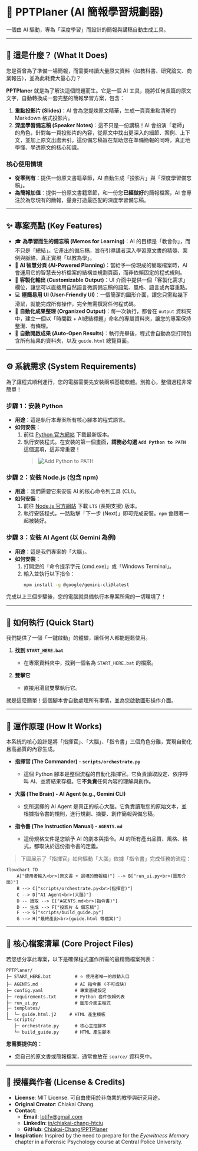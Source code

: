 # 🧠 PPTPlaner (AI 簡報學習規劃器)

一個由 AI 驅動，專為「深度學習」而設計的簡報與講稿自動生成工具。

---

## 🎯 這是什麼？ (What It Does)

您是否曾為了準備一場簡報，而需要啃讀大量原文資料（如教科書、研究論文、商業報告），並為此耗費大量心力？

**PPTPlaner** 就是為了解決這個問題而生。它是一個 AI 工具，能將任何長篇的原文文字，自動轉換成一套完整的簡報學習方案，包含：

1.  **重點投影片 (Slides)**：AI 會為您提煉原文精華，生成一頁頁重點清晰的 Markdown 格式投影片。
2.  **深度學習備忘稿 (Speaker Notes)**：這不只是一份講稿！AI 會扮演「老師」的角色，針對每一頁投影片的內容，從原文中找出更深入的細節、案例、上下文，並加上原文出處索引。這份備忘稿旨在幫助您在準備簡報的同時，真正地學懂、學透原文的核心知識。

### 核心使用情境

*   **從零到有**：提供一份原文書籍章節，AI 自動生成「投影片」與「深度學習備忘稿」。
*   **為簡報加值**：提供一份原文書籍章節，和一份您**已經做好**的簡報檔案，AI 會專注於為您現有的簡報，量身打造最匹配的深度學習備忘稿。

---

## ✨ 專案亮點 (Key Features)

*   🎓 **為學習而生的備忘稿 (Memos for Learning)**：AI 的目標是「教會你」，而不只是「總結」。它產出的備忘稿，旨在引導講者深入學習原文書的精髓、案例與脈絡，真正實現「以教為學」。
*   🤖 **AI 智慧分頁 (AI-Powered Planning)**：當給予一份現成的簡報檔案時，AI 會運用它的智慧去分析檔案的結構並規劃頁面，而非依賴固定的程式規則。
*   🎨 **客製化輸出 (Customizable Output)**：UI 介面中提供一個「客製化需求」欄位，讓您可以直接用自然語言微調備忘稿的語氣、風格、語言或內容重點。
*   💻 **極簡易用 UI (User-Friendly UI)**：一個簡潔的圖形介面，讓您只需點幾下滑鼠，就能完成所有操作，完全無需撰寫任何程式碼。
*   📂 **自動化成果整理 (Organized Output)**：每一次執行，都會在 `output` 資料夾中，建立一個以「時間戳 + AI總結標題」命名的專屬資料夾，讓您的專案保持整潔、有條理。
*   🚀 **自動開啟成果 (Auto-Open Results)**：執行完畢後，程式會自動為您打開包含所有結果的資料夾，以及 `guide.html` 總覽頁面。

---

## ⚙️ 系統需求 (System Requirements)

為了讓程式順利運行，您的電腦需要先安裝兩項基礎軟體。別擔心，整個過程非常簡單！

### 步驟 1：安裝 Python

*   **用途**：這是執行本專案所有核心腳本的程式語言。
*   **如何安裝**：
    1.  前往 [Python 官方網站](https://www.python.org/downloads/) 下載最新版本。
    2.  執行安裝程式。在安裝的第一個畫面，**請務必勾選 `Add Python to PATH`** 這個選項，這非常重要！
        > ![Add Python to PATH](https://i.imgur.com/s2r5Y8e.png)

### 步驟 2：安裝 Node.js (包含 npm)

*   **用途**：我們需要它來安裝 AI 的核心命令列工具 (CLI)。
*   **如何安裝**：
    1.  前往 [Node.js 官方網站](https://nodejs.org/) 下載 `LTS` (長期支援) 版本。
    2.  執行安裝程式，一路點擊「下一步 (Next)」即可完成安裝。`npm` 會跟著一起被裝好。

### 步驟 3：安裝 AI Agent (以 Gemini 為例)

*   **用途**：這是我們專案的「大腦」。
*   **如何安裝**：
    1.  打開您的「命令提示字元 (cmd.exe)」或「Windows Terminal」。
    2.  輸入並執行以下指令：
        ```bash
        npm install -g @google/gemini-cli@latest
        ```

完成以上三個步驟後，您的電腦就具備執行本專案所需的一切環境了！

---

## 🚀 如何執行 (Quick Start)

我們提供了一個「一鍵啟動」的體驗，讓任何人都能輕鬆使用。

1.  **找到 `START_HERE.bat`**
    *   在專案資料夾中，找到一個名為 `START_HERE.bat` 的檔案。

2.  **雙擊它**
    *   直接用滑鼠雙擊執行它。

就是這麼簡單！這個腳本會自動處理所有事情，並為您啟動圖形操作介面。

---

## 🧭 運作原理 (How It Works)

本系統的核心設計是將「指揮官」、「大腦」、「指令書」三個角色分離，實現自動化且高品質的內容生成。

*   **指揮官 (The Commander) - `scripts/orchestrate.py`**
    *   這個 Python 腳本是整個流程的自動化指揮官。它負責讀取設定、依序呼叫 AI、並將結果存檔。它**不負責**任何內容的理解與創作。

*   **大腦 (The Brain) - AI Agent (e.g., Gemini CLI)**
    *   您所選擇的 AI Agent 是真正的核心大腦。它負責讀取您的原始文本，並根據指令書的規則，進行規劃、摘要、創作簡報與備忘稿。

*   **指令書 (The Instruction Manual) - `AGENTS.md`**
    *   這份規格文件是您給予 AI 的劇本與指令。AI 的所有產出品質、風格、格式，都取決於這份指令書的定義。

> 下圖展示了「指揮官」如何驅動「大腦」依據「指令書」完成任務的流程：

```mermaid
flowchart TD
    A["使用者輸入<br>(原文書 + 選填的簡報檔)"] --> B["run_ui.py<br>(圖形介面)"]
    B --> C["scripts/orchestrate.py<br>(指揮官)"]
    C --> D["AI Agent<br>(大腦)"]
    D -- 讀取 --> E["AGENTS.md<br>(指令書)"]
    D -- 生成 --> F["投影片 & 備忘稿"]
    F --> G["scripts/build_guide.py"]
    G --> H["最終產出<br>(guide.html 等檔案)"]
```

---

## 📂 核心檔案清單 (Core Project Files)

若您想分享此專案，以下是確保程式運作所需的最精簡檔案列表：

```
PPTPlaner/
├─ START_HERE.bat         # ⭐ 使用者唯一的啟動入口
├─ AGENTS.md              # AI 指令書 (不可或缺)
├─ config.yaml            # 專案基礎設定
├─ requirements.txt       # Python 套件依賴列表
├─ run_ui.py              # 圖形介面主程式
├─ templates/
│  └─ guide.html.j2     # HTML 產生模板
└─ scripts/
   ├─ orchestrate.py      # 核心主控腳本
   └─ build_guide.py      # HTML 產生腳本
```

**您需要提供的：**
*   您自己的原文書或簡報檔案，通常會放在 `source/` 資料夾中。

---

## 📜 授權與作者 (License & Credits)

*   **License**: MIT License. 可自由使用於非商業的教學與研究用途。
*   **Original Creator**: Chiakai Chang
*   **Contact**:
    *   **Email**: [lotifv@gmail.com](mailto:lotifv@gmail.com)
    *   **LinkedIn**: [in/chiakai-chang-htciu](https://www.linkedin.com/in/chiakai-chang-htciu)
    *   **GitHub**: [Chiakai-Chang/PPTPlaner](https://github.com/Chiakai-Chang/PPTPlaner)
*   **Inspiration**: Inspired by the need to prepare for the *Eyewitness Memory* chapter in a Forensic Psychology course at Central Police University.

